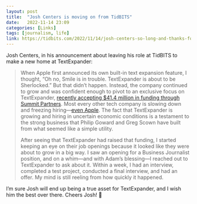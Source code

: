 ```yaml
---
layout: post
title:  "Josh Centers is moving on from TidBITS"
date:   2022-11-14 23:09
categories: [Links]
tags: [journalism, life]
link: https://tidbits.com/2022/11/14/josh-centers-so-long-and-thanks-for-all-the-fish/
---
```


Josh Centers, in his announcement about leaving his role at TidBITS to make a new home at TextExpander:

>When Apple first announced its own built-in text expansion feature, I thought, “Oh no, Smile is in trouble. TextExpander is about to be Sherlocked.” But that didn’t happen. Instead, the company continued to grow and was confident enough to pivot to an exclusive focus on TextExpander, [recently accepting $41.4 million in funding through Summit Partners](https://www.summitpartners.com/news/textexpander-raises-41m-to-accelerate-automation-and-boost-team-productivity-in-the-enterprise). Most every other tech company is slowing down and freezing hiring—[even Apple](https://www.macrumors.com/2022/11/03/apple-hiring-freeze-cost-cutting/). The fact that TextExpander is growing and hiring in uncertain economic conditions is a testament to the strong business that Philip Goward and Greg Scown have built from what seemed like a simple utility.
>
>After seeing that TextExpander had raised that funding, I started keeping an eye on their job openings because it looked like they were about to grow in a big way. I saw an opening for a Business Journalist position, and on a whim—and with Adam’s blessing—I reached out to TextExpander to ask about it. Within a week, I had an interview, completed a test project, conducted a final interview, and had an offer. My mind is still reeling from how quickly it happened.

I’m sure Josh will end up being a true asset for TextExpander, and I wish him the best over there. Cheers Josh! 🍻
